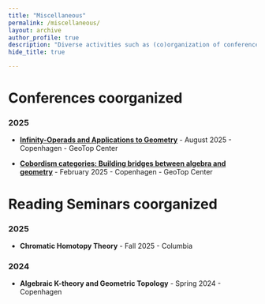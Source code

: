 ```yaml
---
title: "Miscellaneous"
permalink: /miscellaneous/
layout: archive
author_profile: true
description: "Diverse activities such as (co)organization of conferences, reading seminars...etc."  # <-- Add this line
hide_title: true

---
```


# Conferences coorganized

### 2025
- [**Infinity-Operads and Applications to Geometr**](https://www.math.ku.dk/english/calendar/events/infinity-operads-and-manifolds/)[**y**](https://azeliepicot.github.io/thesurfacemonster/) - August 2025 - Copenhagen - GeoTop Center

- [**Cobordism categories: Building bridges between algebra and geometry**](https://www.math.ku.dk/english/calendar/events/cobordism-categories_copy/) - February 2025 - Copenhagen - GeoTop Center

# Reading Seminars coorganized

### 2025

- **Chromatic Homotopy Theory** - Fall 2025 - Columbia

### 2024
- **Algebraic K-theory and Geometric Topology** - Spring 2024 - Copenhagen
